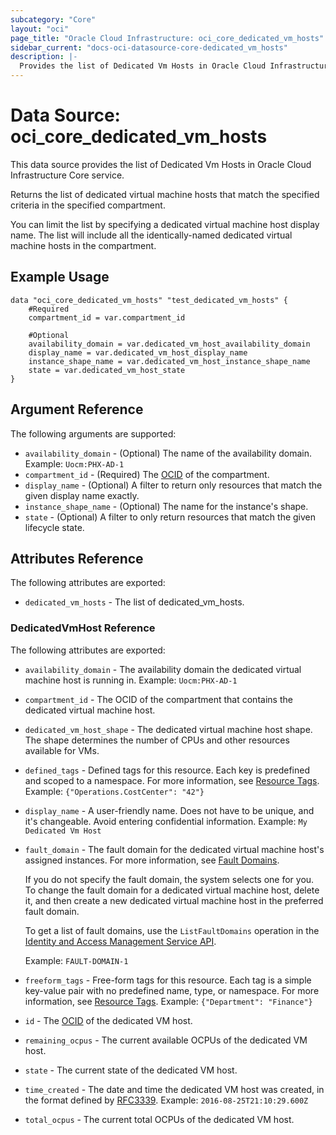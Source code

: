 ```yaml
---
subcategory: "Core"
layout: "oci"
page_title: "Oracle Cloud Infrastructure: oci_core_dedicated_vm_hosts"
sidebar_current: "docs-oci-datasource-core-dedicated_vm_hosts"
description: |-
  Provides the list of Dedicated Vm Hosts in Oracle Cloud Infrastructure Core service
---
```


# Data Source: oci_core_dedicated_vm_hosts
This data source provides the list of Dedicated Vm Hosts in Oracle Cloud Infrastructure Core service.

Returns the list of dedicated virtual machine hosts that match the specified criteria in the specified compartment.

You can limit the list by specifying a dedicated virtual machine host display name. The list will include all the identically-named
dedicated virtual machine hosts in the compartment.


## Example Usage

```hcl
data "oci_core_dedicated_vm_hosts" "test_dedicated_vm_hosts" {
	#Required
	compartment_id = var.compartment_id

	#Optional
	availability_domain = var.dedicated_vm_host_availability_domain
	display_name = var.dedicated_vm_host_display_name
	instance_shape_name = var.dedicated_vm_host_instance_shape_name
	state = var.dedicated_vm_host_state
}
```

## Argument Reference

The following arguments are supported:

* `availability_domain` - (Optional) The name of the availability domain.  Example: `Uocm:PHX-AD-1` 
* `compartment_id` - (Required) The [OCID](https://docs.cloud.oracle.com/iaas/Content/General/Concepts/identifiers.htm) of the compartment.
* `display_name` - (Optional) A filter to return only resources that match the given display name exactly. 
* `instance_shape_name` - (Optional) The name for the instance's shape. 
* `state` - (Optional) A filter to only return resources that match the given lifecycle state.


## Attributes Reference

The following attributes are exported:

* `dedicated_vm_hosts` - The list of dedicated_vm_hosts.

### DedicatedVmHost Reference

The following attributes are exported:

* `availability_domain` - The availability domain the dedicated virtual machine host is running in.  Example: `Uocm:PHX-AD-1` 
* `compartment_id` - The OCID of the compartment that contains the dedicated virtual machine host.
* `dedicated_vm_host_shape` - The dedicated virtual machine host shape. The shape determines the number of CPUs and other resources available for VMs. 
* `defined_tags` - Defined tags for this resource. Each key is predefined and scoped to a namespace. For more information, see [Resource Tags](https://docs.cloud.oracle.com/iaas/Content/General/Concepts/resourcetags.htm).  Example: `{"Operations.CostCenter": "42"}` 
* `display_name` - A user-friendly name. Does not have to be unique, and it's changeable. Avoid entering confidential information.  Example: `My Dedicated Vm Host` 
* `fault_domain` - The fault domain for the dedicated virtual machine host's assigned instances. For more information, see [Fault Domains](https://docs.cloud.oracle.com/iaas/Content/General/Concepts/regions.htm#fault).

	If you do not specify the fault domain, the system selects one for you. To change the fault domain for a dedicated virtual machine host, delete it, and then create a new dedicated virtual machine host in the preferred fault domain.

	To get a list of fault domains, use the `ListFaultDomains` operation in the [Identity and Access Management Service API](https://docs.cloud.oracle.com/iaas/api/#/en/identity/20160918/).

	Example: `FAULT-DOMAIN-1` 
* `freeform_tags` - Free-form tags for this resource. Each tag is a simple key-value pair with no predefined name, type, or namespace. For more information, see [Resource Tags](https://docs.cloud.oracle.com/iaas/Content/General/Concepts/resourcetags.htm).  Example: `{"Department": "Finance"}` 
* `id` - The [OCID](https://docs.cloud.oracle.com/iaas/Content/General/Concepts/identifiers.htm) of the dedicated VM host. 
* `remaining_ocpus` - The current available OCPUs of the dedicated VM host. 
* `state` - The current state of the dedicated VM host. 
* `time_created` - The date and time the dedicated VM host was created, in the format defined by [RFC3339](https://tools.ietf.org/html/rfc3339).  Example: `2016-08-25T21:10:29.600Z` 
* `total_ocpus` - The current total OCPUs of the dedicated VM host. 

